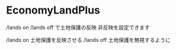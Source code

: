 # EconomyLandPlus

/lands on
/lands off
で土地保護の反映 非反映を設定できます

/lands on 土地保護を反映させる
/lands off 土地保護を無視するように
